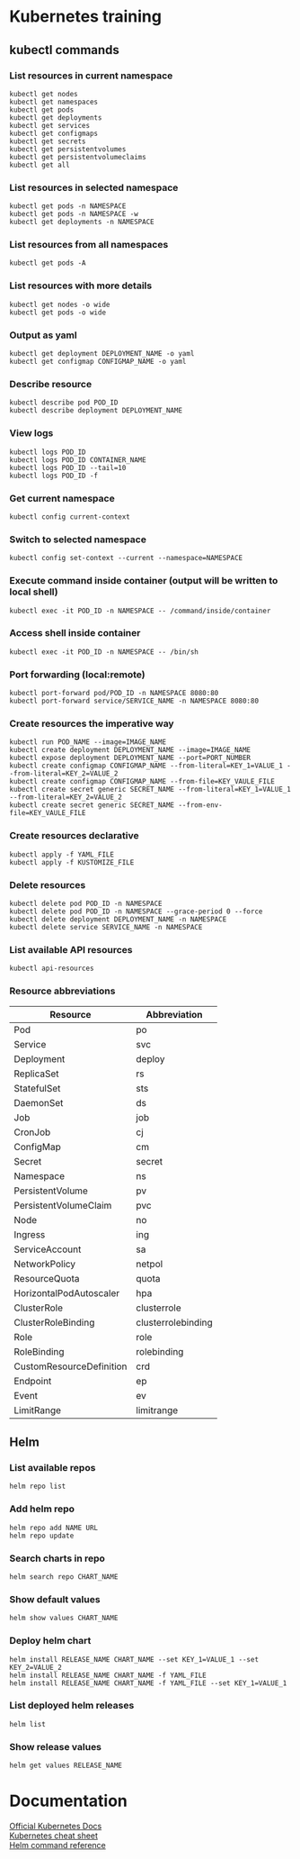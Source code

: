 # Kubernetes training

## kubectl commands

### List resources in current namespace
<pre><code>kubectl get nodes  
kubectl get namespaces  
kubectl get pods  
kubectl get deployments  
kubectl get services  
kubectl get configmaps  
kubectl get secrets  
kubectl get persistentvolumes  
kubectl get persistentvolumeclaims  
kubectl get all</code></pre>

### List resources in selected namespace
<pre><code>kubectl get pods -n NAMESPACE  
kubectl get pods -n NAMESPACE -w  
kubectl get deployments -n NAMESPACE</code></pre>

### List resources from all namespaces
<pre><code>kubectl get pods -A</code></pre>

### List resources with more details
<pre><code>kubectl get nodes -o wide  
kubectl get pods -o wide</code></pre>

### Output as yaml
<pre><code>kubectl get deployment DEPLOYMENT_NAME -o yaml  
kubectl get configmap CONFIGMAP_NAME -o yaml</code></pre>

### Describe resource
<pre><code>kubectl describe pod POD_ID 
kubectl describe deployment DEPLOYMENT_NAME</code></pre>

### View logs
<pre><code>kubectl logs POD_ID  
kubectl logs POD_ID CONTAINER_NAME
kubectl logs POD_ID --tail=10  
kubectl logs POD_ID -f</code></pre>

### Get current namespace
<pre><code>kubectl config current-context</code></pre>

### Switch to selected namespace
<pre><code>kubectl config set-context --current --namespace=NAMESPACE</code></pre>

### Execute command inside container (output will be written to local shell)
<pre><code>kubectl exec -it POD_ID -n NAMESPACE -- /command/inside/container</code></pre>

### Access shell inside container
<pre><code>kubectl exec -it POD_ID -n NAMESPACE -- /bin/sh</code></pre>

### Port forwarding (local:remote)
<pre><code>kubectl port-forward pod/POD_ID -n NAMESPACE 8080:80  
kubectl port-forward service/SERVICE_NAME -n NAMESPACE 8080:80</code></pre>

### Create resources the imperative way
<pre><code>kubectl run POD_NAME --image=IMAGE_NAME  
kubectl create deployment DEPLOYMENT_NAME --image=IMAGE_NAME  
kubectl expose deployment DEPLOYMENT_NAME --port=PORT_NUMBER
kubectl create configmap CONFIGMAP_NAME --from-literal=KEY_1=VALUE_1 --from-literal=KEY_2=VALUE_2  
kubectl create configmap CONFIGMAP_NAME --from-file=KEY_VAULE_FILE  
kubectl create secret generic SECRET_NAME --from-literal=KEY_1=VALUE_1 --from-literal=KEY_2=VALUE_2  
kubectl create secret generic SECRET_NAME --from-env-file=KEY_VAULE_FILE</code></pre>

### Create resources declarative
<pre><code>kubectl apply -f YAML_FILE  
kubectl apply -f KUSTOMIZE_FILE</code></pre>

### Delete resources
<pre><code>kubectl delete pod POD_ID -n NAMESPACE  
kubectl delete pod POD_ID -n NAMESPACE --grace-period 0 --force  
kubectl delete deployment DEPLOYMENT_NAME -n NAMESPACE  
kubectl delete service SERVICE_NAME -n NAMESPACE</code></pre>

### List available API resources
<pre><code>kubectl api-resources</code></pre>

### Resource abbreviations
| Resource                 | Abbreviation         |
|--------------------------|----------------------|
| Pod                      | po                   |
| Service                  | svc                  |
| Deployment               | deploy               |
| ReplicaSet               | rs                   |
| StatefulSet              | sts                  |
| DaemonSet                | ds                   |
| Job                      | job                  |
| CronJob                  | cj                   |
| ConfigMap                | cm                   |
| Secret                   | secret               |
| Namespace                | ns                   |
| PersistentVolume         | pv                   |
| PersistentVolumeClaim    | pvc                  |
| Node                     | no                   |
| Ingress                  | ing                  |
| ServiceAccount           | sa                   |
| NetworkPolicy            | netpol               |
| ResourceQuota            | quota                |
| HorizontalPodAutoscaler  | hpa                  |
| ClusterRole              | clusterrole          |
| ClusterRoleBinding       | clusterrolebinding   |
| Role                     | role                 |
| RoleBinding              | rolebinding          |
| CustomResourceDefinition | crd                  |
| Endpoint                 | ep                   |
| Event                    | ev                   |
| LimitRange               | limitrange           |

## Helm

### List available repos
<pre><code>helm repo list</code></pre>

### Add helm repo
<pre><code>helm repo add NAME URL  
helm repo update</code></pre>

### Search charts in repo
<pre><code>helm search repo CHART_NAME</code></pre>

### Show default values
<pre><code>helm show values CHART_NAME</code></pre>

### Deploy helm chart
<pre><code>helm install RELEASE_NAME CHART_NAME --set KEY_1=VALUE_1 --set KEY_2=VALUE_2  
helm install RELEASE_NAME CHART_NAME -f YAML_FILE  
helm install RELEASE_NAME CHART_NAME -f YAML_FILE --set KEY_1=VALUE_1</code></pre>

### List deployed helm releases
<pre><code>helm list</code></pre>

### Show release values
<pre><code>helm get values RELEASE_NAME</code></pre>

# Documentation
[Official Kubernetes Docs](https://kubernetes.io/docs/)  
[Kubernetes cheat sheet](https://kubernetes.io/docs/reference/kubectl/quick-reference/)  
[Helm command reference](https://helm.sh/docs/helm/)
